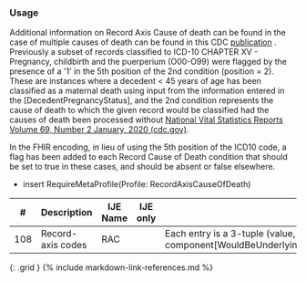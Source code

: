 ### Usage

   Additional information on Record Axis Cause of death can be found in the case of multiple causes of death can be found in this CDC [publication](https://www.cdc.gov/nchs/data/dvs/Multiple-Cause-Record-Layout-2020.pdf)
.  Previously a subset of records classified to ICD-10 CHAPTER XV - Pregnancy, childbirth and the puerperium (O00-O99) were flagged by the presence of a '1' in the 5th position of the 2nd condition (position = 2).
These are instances where a decedent < 45 years of age has been classified as a maternal
death using input from the information entered in the [DecedentPregnancyStatus], and the 2nd condition represents the cause of death
to which the given record would be classified had the causes of death been processed without [National Vital Statistics Reports Volume 69, Number 2 January, 2020 (cdc.gov)](https://www.cdc.gov/nchs/data/nvsr/nvsr69/nvsr69-02-508.pdf).


In the FHIR encoding, in lieu of using the 5th position of the ICD10 code, a flag has been added to each Record Cause of Death condition that should be set to true in these cases, and should be absent or false elsewhere.
* insert RequireMetaProfile(Profile: RecordAxisCauseOfDeath)

| **#** |  **Description**   |  **IJE Name**   | IJE only |  **Field**  |  **Type**  | **Value Set**  |
| :---------: | ------------- | ------------ | :----------: |---------- | -------- | -------- |
| 108 | Record-axis codes | RAC| |Each entry is a 3-tuple (value, component[position], component[WouldBeUnderlyingCauseOfDeathWithoutPregnancy]) | codeable | [ICD10VS] | 
{: .grid }
{% include markdown-link-references.md %}

